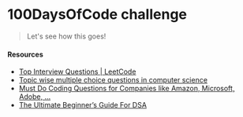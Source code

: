 # 100DaysOfCode challenge 
> Let's see how this goes!

#### Resources
- [Top Interview Questions | LeetCode](https://leetcode.com/problem-list/top-interview-questions/)
- [Topic wise multiple choice questions in computer science](https://www.geeksforgeeks.org/quiz-corner-gq/)
- [Must Do Coding Questions for Companies like Amazon, Microsoft, Adobe, …](https://www.geeksforgeeks.org/must-do-coding-questions-for-companies-like-amazon-microsoft-adobe/)
- [The Ultimate Beginner’s Guide For DSA](https://www.geeksforgeeks.org/the-ultimate-beginners-guide-for-dsa/)